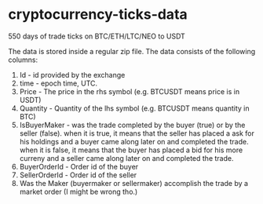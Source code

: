 # cryptocurrency-ticks-data
550 days of trade ticks on BTC/ETH/LTC/NEO to USDT

The data is stored inside a regular zip file.
The data consists of the following columns:
1. Id - id provided by the exchange
2. time - epoch time, UTC.
3. Price - The price in the rhs symbol (e.g. BTCUSDT means price is in USDT)
4. Quantity - Quantity of the lhs symbol (e.g. BTCUSDT means quantity in BTC)
5. IsBuyerMaker - was the trade completed by the buyer (true) or by the seller (false). 
    when it is true, it means that the seller has placed a ask for his holdings and a buyer came along later on and completed the trade.
    when it is false, it means that the buyer has placed a bid for his more curreny and a seller came along later on and completed the trade.
6. BuyerOrderId - Order id of the buyer
7. SellerOrderId - Order id of the seller
8. Was the Maker (buyermaker or sellermaker) accomplish the trade by a market order (I might be wrong tho.)
